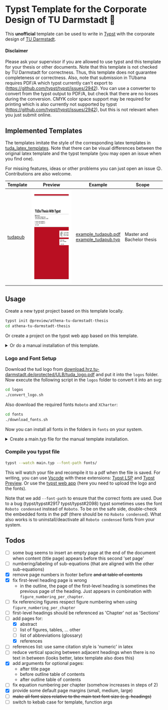 # Typst Template for the Corporate Design of TU Darmstadt :book:
This **unofficial** template can be used to write in [Typst](https://github.com/typst/typst) with the corporate design of [TU Darmstadt](https://www.tu-darmstadt.de/).

#### Disclaimer
Please ask your supervisor if you are allowed to use typst and this template for your thesis or other documents.
Note that this template is not checked by TU Darmstadt for correctness.
Thus, this template does not guarantee completeness or correctness.
Also, note that submission in TUbama requires PDF/A which typst currently can't export to (https://github.com/typst/typst/issues/2942).
You can use a converter to convert from the typst output to PDF/A, but check that there are no losses during the conversion. CMYK color space support may be required for printing which is also currently not supported by typst (https://github.com/typst/typst/issues/2942), but this is not relevant when you just submit online.


## Implemented Templates
The templates imitate the style of the corresponding latex templates in [tuda_latex_templates](https://github.com/tudace/tuda_latex_templates).
Note that there can be visual differences between the original latex template and the typst template (you may open an issue when you find one).

For missing features, ideas or other problems you can just open an issue :wink:. Contributions are also welcome.

| Template | Preview | Example | Scope |
|----------|---------|---------|-------|
| [tudapub](templates/tudapub/tudapub.typ) | <img src="img/tudapub_prev-01.png" height="300px"> | [example_tudapub.pdf](https://github.com/JeyRunner/tuda-typst-templates/blob/main/example_tudapub.pdf) <br/> [example_tudapub.typ](example_tudapub.typ) | Master and Bachelor thesis |

## Usage
Create a new typst project based on this template locally.
```bash
typst init @preview/athena-tu-darmstadt-thesis
cd athena-tu-darmstadt-thesis
```
Or create a project on the typst web app based on this template.

<details>
<summary>Or do a manual installation of this template.</summary>
For a manual setup create a folder for your writing project and download this template into the `templates` folder:

```bash
mkdir my_thesis && cd my_thesis
mkdir templates && cd templates
git clone https://github.com/JeyRunner/tuda-typst-templates templates/
```
</details>

### Logo and Font Setup
Download the tud logo from [download.hrz.tu-darmstadt.de/protected/ULB/tuda_logo.pdf](https://download.hrz.tu-darmstadt.de/protected/ULB/tuda_logo.pdf) and put it into the `logos` folder.
Now execute the following script in the `logos` folder to convert it into an svg:

```bash
cd logos
./convert_logo.sh
```

Also download the required fonts `Roboto` and `XCharter`:
```bash
cd fonts
./download_fonts.sh
```
Now you can install all fonts in the folders in `fonts` on your system.

<details>
<summary>Create a main.typ file for the manual template installation.</summary>
Create a simple `main.typ` in the root folder (`my_thesis`) of your new project:

```js
#import " templates/tuda-typst-templates/templates/tudapub/tudapub.typ": tudapub

#show: tudapub.with(
  title: [
    My Thesis
  ],
  author: "My Name",
  accentcolor: "3d"
)

= My First Chapter
Some Text
```

</details>

### Compile you typst file

```bash
typst --watch main.typ --font-path fonts/
```

This will watch your file and recompile it to a pdf when the file is saved. For writing, you can use [Vscode](https://code.visualstudio.com/) with these extensions: [Typst LSP](https://marketplace.visualstudio.com/items?itemName=nvarner.typst-lsp) and [Typst Preview](https://marketplace.visualstudio.com/items?itemName=mgt19937.typst-preview). Or use the [typst web app](https://typst.app/) (here you need to upload the logo and the fonts).

Note that we add `--font-path` to ensure that the correct fonts are used.
Due to a bug (typst/typst#2917 typst/typst#2098) typst sometimes uses the font `Roboto condensed` instead of `Roboto`.
To be on the safe side, double-check the embedded fonts in the pdf (there should be no `Roboto condensed`).
What also works is to uninstall/deactivate all `Roboto condensed` fonts from your system.


## Todos
* [ ] some bug seems to insert an empty page at the end of the document when content (title page) appears before this second 'set page'
* [ ] numbering/labeling of sub-equations (that are aligned with the other sub-equations)
* [x] remove page numbers in footer before ~~and at table of contents~~
* [x] fix first-level heading page is wrong
  * in the outline, the page of the first-level heading is sometimes the previous page of the heading. Just appears in combination with `figure_numbering_per_chapter`.
* [ ] fix referencing figures respect figure numbering when using `figure_numbering_per_chapter`
* [ ] first-level headings should be referenced as 'Chapter' not as 'Sections'
* [ ] add pages for:
  * [x] abstract
  * [ ] list of figures, tables, ... other
  * [ ] list of abbreviations (glossary)
  * [x] references
* [ ] references list: use same citation style is 'numeric' in latex
* [ ] reduce vertical spacing between adjacent headings when there is no text in between (looks better, latex template also does this)
* [x] add arguments for optional pages:
  * after title page
  * before outline table of contents
  * after outline table of contents
* [ ] fix equation numbering per chapter (somehow increases in steps of 2)
* [x] provide some default page margins (small, medium, large)
* [ ] ~~make all font sizes relative to the main text font size (e.g. headings)~~
* [ ] switch to kebab case for template, function args